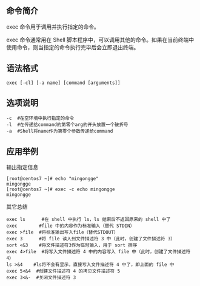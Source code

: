 ## 命令简介

exec 命令用于调用并执行指定的命令。

exec 命令通常用在 Shell 脚本程序中，可以调用其他的命令。如果在当前终端中使用命令，则当指定的命令执行完毕后会立即退出终端。

## 语法格式

```
exec [-cl] [-a name] [command [arguments]]
```

## 选项说明

```
-c  #在空环境中执行指定的命令
-l  #在传递给command的第零个arg的开头放置一个破折号
-a  #Shell将name作为第零个参数传递给command
```

## 应用举例

输出指定信息

```
[root@centos7 ~]# echo "mingongge"
mingongge
[root@centos7 ~]# exec -c echo mingongge
mingongge
```

其它总结

```
exec ls      #在 shell 中执行 ls，ls 结束后不返回原来的 shell 中了
exec        #file 中的内容作为标准输入（替代 STDIN）
exec >file  #将标准输出写入file（替代STDOUT）
exec 3      #将 file 读入到文件描述符 3 中（此时，创建了文件描述符 3）
sort <&3    #将文件描述符3作为临时输入，用于 sort 排序
exec 4>file  #将写入文件描述符 4 中的内容写入 file 中（此时，创建了文件描述符 4）
ls >&4    #ls将不会有显示，直接写入文件描述符 4 中了，即上面的 file 中
exec 5<&4  #创建文件描述符 4 的拷贝文件描述符 5
exec 3<&-  #关闭文件描述符 3
```